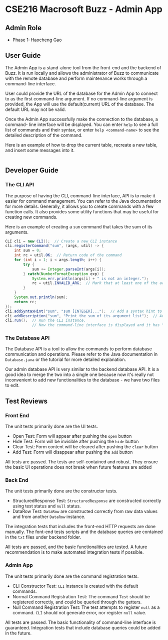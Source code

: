# CSE216 Macrosoft Buzz - Admin App

## Admin Role
- Phase 1: Haocheng Gao

## User Guide

The Admin App is a stand-alone tool from the front-end and the backend of Buzz.
It is run locally and allows the administrator of Buzz to communicate with the
remote database and perform maintenance works through a command-line interface.

User could provide the URL of the database for the Admin App to connect to as
the first command-line argument. If no command-line argument is provided, the
App will use the default(current) URL of the database. The default URL may not
be valid.

Once the Admin App successfully make the connection to the database, a command-
line interface will be displayed. You can enter `help` to see a full list of
commands and their syntax, or enter `help <command-name>` to see the detailed
description of the command.

Here is an example of how to drop the current table, recreate a new table, and
insert some messages into it.
```
```

## Developer Guide

### The CLI API
The purpose of having the CLI, command-line interface, API is to make it easier
for command management. You can refer to the Java documentation for more details.
Generally, it allows you to create commands with a few function calls. It also
provides some utility functions that may be useful for creating new commands.

Here is an example of creating a `sum` command that takes the sum of its arguments.
```java
CLI cli = new CLI();  // Create a new CLI instance
cli.registerCommand("sum", (args, util) -> {
    int sum = 0;
    int rc = util.OK;  // Return code of the command
    for (int i = 1; i < args.length; i++) {
        try {
            sum += Integer.parseInt(args[i]);
        } catch(NumberFormatException exp) {
            System.err.println(args[i] + " is not an integer.");
            rc = util.INVALID_ARG;  // Mark that at least one of the arguments is invalid
        }
    }
    System.out.println(sum);
    return rc;
});
cli.addSyntaxHint("sum", "sum [INTEGER]...");  // Add a syntax hint to the command "sum"
cli.addDescription("sum", "Print the sum of its argument list");  // Add description
cli.run();  // Run the CLI instance.
            // Now the command-line interface is displayed and it has "sum" command in it
```

### The Database API
The Database API is a tool to allow the commands to perform database communication
and operations. Please refer to the Java documentation in `Database.java` or the
tutorial for more detailed explanation.

Our admin database API is very similar to the backend database API. It is a
good idea to merge the two into a single one because now it's really not
inconvenient to add new functionalities to the database - we have two files
to edit.


## Test Reviews

### Front End
The unit tests primarily done are the UI tests.
- Open Test: Form will appear after pushing the `open` button
- Hide Test: Form will be invisible after pushing the `hide` button
- Clear Test: Form content will be cleared after pushing the `clear` button
- Add Test: Form will disappear after pushing the `add` button

All tests are passed. The tests are self-contained and robust. They ensure
the basic UI operations does not break when future features are added


### Back End
The unit tests primarily done are the constructor tests.
- StructuredResponse Test: `StructuredResponse` are constructed correctly
using test status and `null` status.
- DataRow Test: `DataRow` are constructed correctly from raw data values
and from another `DataRow` instance.

The integration tests that includes the front-end HTTP requests are done
manually. The font-end tests scripts and the database queries are contained
in the `txt` files under backend folder.

All tests are passed, and the basic functionalities are tested. A future
recommendation is to make automated integration tests if possible.


### Admin App
The unit tests primarily done are the command registration tests.
- CLI Constructor Test: `CLI` instance is created with the default commands.
- Normal Command Registration Test: The command `Test` should be registered
correctly, and could be queried through the getters.
- Null Command Registration Test: The test attempts to register `null` as a
command. `CLI` should not generate error, nor register `null` value.
  
All tests are passed. The basic functionality of command-line interface is
guaranteed. Integration tests that include database queries could be added
in the future.